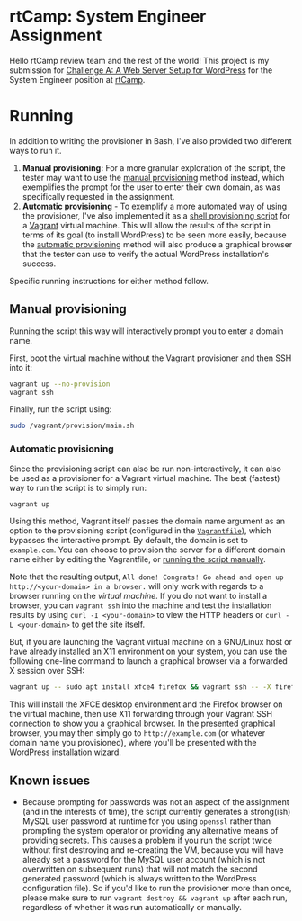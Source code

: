 # rtCamp: System Engineer Assignment

Hello rtCamp review team and the rest of the world! This project is my submission for [Challenge A: A Web Server Setup for WordPress](https://github.com/rtCamp/hiring-assignments/tree/master/System-Engineer#challenge-a-web-server-setup-for-wordpress) for the System Engineer position at [rtCamp](https://rtcamp.com/).

# Running

In addition to writing the provisioner in Bash, I've also provided two different ways to run it. 

1. **Manual provisioning:** For a more granular exploration of the script, the tester may want to use the [manual provisioning](#manual-provisioning) method instead, which exemplifies the prompt for the user to enter their own domain, as was specifically requested in the assignment.
1. **Automatic provisioning** - To exemplify a more automated way of using the provisioner, I've also implemented it as a [shell provisioning script](https://www.vagrantup.com/docs/provisioning/shell.html) for a [Vagrant](https://vagrantup.com/) virtual machine. This will allow the results of the script in terms of its goal (to install WordPress) to be seen more easily, because the [automatic provisioning](#automatic-provisioning) method will also produce a graphical browser that the tester can use to verify the actual WordPress installation's success.

Specific running instructions for either method follow.

## Manual provisioning

Running the script this way will interactively prompt you to enter a domain name.

First, boot the virtual machine without the Vagrant provisioner and then SSH into it:

```sh
vagrant up --no-provision
vagrant ssh
```

Finally, run the script using:

```sh
sudo /vagrant/provision/main.sh
```

### Automatic provisioning

Since the provisioning script can also be run non-interactively, it can also be used as a provisioner for a Vagrant virtual machine. The best (fastest) way to run the script is to simply run:

```sh
vagrant up
```

Using this method, Vagrant itself passes the domain name argument as an option to the provisioning script (configured in the [`Vagrantfile`](Vagrantfile)), which bypasses the interactive prompt. By default, the domain is set to `example.com`. You can choose to provision the server for a different domain name either by editing the Vagrantfile, or [running the script manually](#manual-provisioning).

Note that the resulting output, `All done! Congrats! Go ahead and open up http://<your-domain> in a browser.` will only work with regards to a browser running on the _virtual machine_. If you do not want to install a browser, you can `vagrant ssh` into the machine and test the installation results by using `curl -I <your-domain>` to view the HTTP headers or `curl -L <your-domain>` to get the site itself.

But, if you are launching the Vagrant virtual machine on a GNU/Linux host or have already installed an X11 environment on your system, you can use the following one-line command to launch a graphical browser via a forwarded X session over SSH:

```sh
vagrant up -- sudo apt install xfce4 firefox && vagrant ssh -- -X firefox
```

This will install the XFCE desktop environment and the Firefox browser on the virtual machine, then use X11 forwarding through your Vagrant SSH connection to show you a graphical browser. In the presented graphical browser, you may then simply go to `http://example.com` (or whatever domain name you provisioned), where you'll be presented with the WordPress installation wizard.

## Known issues

* Because prompting for passwords was not an aspect of the assignment (and in the interests of time), the script currently generates a strong(ish) MySQL user password at runtime for you using `openssl` rather than prompting the system operator or providing any alternative means of providing secrets. This causes a problem if you run the script twice without first destroying and re-creating the VM, because you will have already set a password for the MySQL user account (which is not overwritten on subsequent runs) that will not match the second generated password (which is always written to the WordPress configuration file). So if you'd like to run the provisioner more than once, please make sure to run `vagrant destroy && vagrant up` after each run, regardless of whether it was run automatically or manually.
